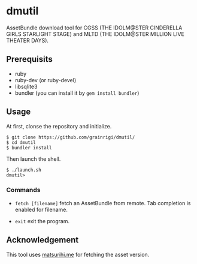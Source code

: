 # dmutil

AssetBundle download tool for CGSS (THE IDOLM@STER CINDERELLA GIRLS STARLIGHT STAGE) and MLTD (THE IDOLM@STER MILLION LIVE THEATER DAYS).

## Prerequisits

- ruby
- ruby-dev (or ruby-devel)
- libsqlite3
- bundler (you can install it by `gem install bundler`)

## Usage

At first, clonse the repository and initialize.

```
$ git clone https://github.com/grainrigi/dmutil/
$ cd dmutil
$ bundler install
```

Then launch the shell.

```
$ ./launch.sh
dmutil> 
```

### Commands

- `fetch [filename]`
fetch an AssetBundle from remote.
Tab completion is enabled for filename.

- `exit`
exit the program.


## Acknowledgement

This tool uses [matsurihi.me](https://matsurihi.me/) for fetching the asset version.
